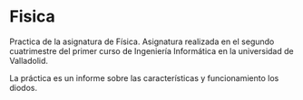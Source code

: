 # Fisica
Practica de la asignatura de Física. Asignatura realizada en el segundo cuatrimestre del primer curso de Ingeniería Informática en la universidad de Valladolid.

La práctica es un informe sobre las características y funcionamiento los diodos.
